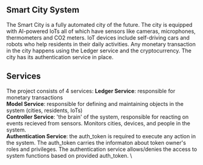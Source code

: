 ## Smart City System 

The Smart City is a fully automated city of the future. The city is equipped with AI-powered IoTs all of which have sensors like cameras, microphones, thermometers and CO2 meters. IoT devices include self-driving cars and robots who help residents in their daily activities. Any monetary transaction in the city happens using the Ledger service and the cryptocurrency. The city has its authentication service in place.

## Services

The project consists of 4 services: 
**Ledger Service**: responsible for monetary transactions \
**Model Service**: responsible for defining and maintaining objects in the system (cities, residents, IoTs) \
**Controller Service**: 'the brain' of the system, responsible for reacting on events recieved from sensors. Monitors cities, devices, and people in the system. \
**Authentication Service**: the auth_token is required to execute any action in the system. The auth_token carries the informaton about token owner's roles and privileges. The authentication service allows/denies the access to system functions based on provided auth_token. \
